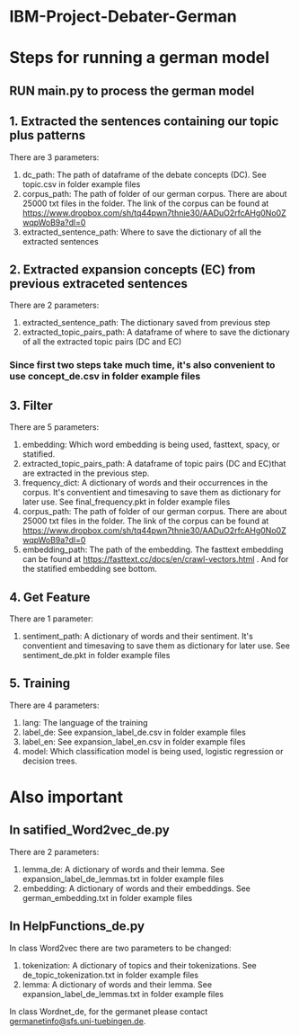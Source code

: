 # IBM-Project-Debater-German

# Steps for running a german model
RUN main.py to process the german model
---------------------------------------
## 1. Extracted the sentences containing our topic plus patterns
There are 3 parameters:
1. dc_path: The path of dataframe of the debate concepts (DC). See topic.csv in folder example files
2. corpus_path: The path of folder of our german corpus. There are about 25000 txt files in the folder. The link of the corpus can be found at https://www.dropbox.com/sh/tq44pwn7thnie30/AADuO2rfcAHg0No0ZwqpWoB9a?dl=0
3. extracted_sentence_path: Where to save the dictionary of all the extracted sentences
## 2. Extracted expansion concepts (EC) from previous extraceted sentences
There are 2 parameters:
1. extracted_sentence_path: The dictionary saved from previous step
2. extracted_topic_pairs_path: A dataframe of where to save the dictionary of all the extracted topic pairs (DC and EC)

### Since first two steps take much time, it's also convenient to use concept_de.csv in folder example files

## 3. Filter
There are 5 parameters:
1. embedding: Which word embedding is being used, fasttext, spacy, or statified. 
2. extracted_topic_pairs_path: A dataframe of topic pairs (DC and EC)that are extracted in the previous step.
3. frequency_dict: A dictionary of words and their occurrences in the corpus. It's conventient and timesaving to save them as dictionary for later use. See final_frequency.pkt in folder example files
4. corpus_path: The path of folder of our german corpus. There are about 25000 txt files in the folder. The link of the corpus can be found at https://www.dropbox.com/sh/tq44pwn7thnie30/AADuO2rfcAHg0No0ZwqpWoB9a?dl=0
5. embedding_path: The path of the embedding. The fasttext embedding can be found at https://fasttext.cc/docs/en/crawl-vectors.html . And for the statified embedding see bottom.
## 4. Get Feature
There are 1 parameter:
1. sentiment_path: A dictionary of words and their sentiment. It's conventient and timesaving to save them as dictionary for later use. See sentiment_de.pkt in folder example files
## 5. Training
There are 4 parameters:
1. lang: The language of the training
2. label_de: See expansion_label_de.csv in folder example files
3. label_en: See expansion_label_en.csv in folder example files
4. model: Which classification model is being used, logistic regression or decision trees.

# Also important
## In satified_Word2vec_de.py
There are 2 parameters:
1. lemma_de: A dictionary of words and their lemma. See expansion_label_de_lemmas.txt in folder example files
2. embedding: A dictionary of words and their embeddings. See german_embedding.txt in folder example files

## In HelpFunctions_de.py
In class Word2vec there are two parameters to be changed:
1. tokenization: A dictionary of topics and their tokenizations. See de_topic_tokenization.txt in folder example files
2. lemma: A dictionary of words and their lemma. See expansion_label_de_lemmas.txt in folder example files

In class Wordnet_de, for the germanet please contact germanetinfo@sfs.uni-tuebingen.de. 



